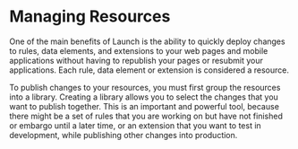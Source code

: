 # Managing Resources

One of the main benefits of Launch is the ability to quickly deploy changes to rules, data elements, and extensions to your web pages and mobile applications without having to republish your pages or resubmit your applications. Each rule, data element or extension is considered a resource. 

To publish changes to your resources, you must first group the resources into a library. Creating a library allows you to select the changes that you want to publish together. This is an important and powerful tool, because there might be a set of rules that you are working on but have not finished or embargo until a later time, or an extension that you want to test in development, while publishing other changes into production.

